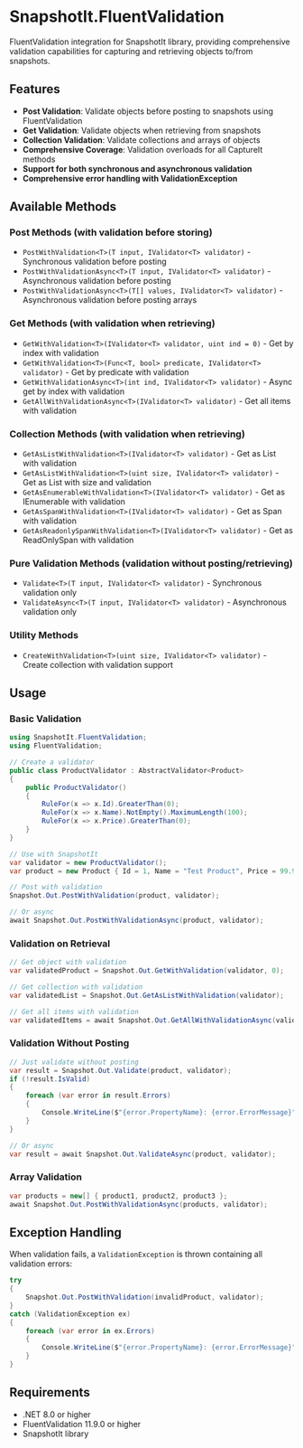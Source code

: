 # SnapshotIt.FluentValidation

FluentValidation integration for SnapshotIt library, providing comprehensive validation capabilities for capturing and retrieving objects to/from snapshots.

## Features

- **Post Validation**: Validate objects before posting to snapshots using FluentValidation
- **Get Validation**: Validate objects when retrieving from snapshots  
- **Collection Validation**: Validate collections and arrays of objects
- **Comprehensive Coverage**: Validation overloads for all CaptureIt methods
- **Support for both synchronous and asynchronous validation**
- **Comprehensive error handling with ValidationException**

## Available Methods

### Post Methods (with validation before storing)
- `PostWithValidation<T>(T input, IValidator<T> validator)` - Synchronous validation before posting
- `PostWithValidationAsync<T>(T input, IValidator<T> validator)` - Asynchronous validation before posting
- `PostWithValidationAsync<T>(T[] values, IValidator<T> validator)` - Asynchronous validation before posting arrays

### Get Methods (with validation when retrieving)
- `GetWithValidation<T>(IValidator<T> validator, uint ind = 0)` - Get by index with validation
- `GetWithValidation<T>(Func<T, bool> predicate, IValidator<T> validator)` - Get by predicate with validation
- `GetWithValidationAsync<T>(int ind, IValidator<T> validator)` - Async get by index with validation
- `GetAllWithValidationAsync<T>(IValidator<T> validator)` - Get all items with validation

### Collection Methods (with validation when retrieving)
- `GetAsListWithValidation<T>(IValidator<T> validator)` - Get as List with validation
- `GetAsListWithValidation<T>(uint size, IValidator<T> validator)` - Get as List with size and validation
- `GetAsEnumerableWithValidation<T>(IValidator<T> validator)` - Get as IEnumerable with validation
- `GetAsSpanWithValidation<T>(IValidator<T> validator)` - Get as Span with validation
- `GetAsReadonlySpanWithValidation<T>(IValidator<T> validator)` - Get as ReadOnlySpan with validation

### Pure Validation Methods (validation without posting/retrieving)
- `Validate<T>(T input, IValidator<T> validator)` - Synchronous validation only
- `ValidateAsync<T>(T input, IValidator<T> validator)` - Asynchronous validation only

### Utility Methods
- `CreateWithValidation<T>(uint size, IValidator<T> validator)` - Create collection with validation support

## Usage

### Basic Validation

```csharp
using SnapshotIt.FluentValidation;
using FluentValidation;

// Create a validator
public class ProductValidator : AbstractValidator<Product>
{
    public ProductValidator()
    {
        RuleFor(x => x.Id).GreaterThan(0);
        RuleFor(x => x.Name).NotEmpty().MaximumLength(100);
        RuleFor(x => x.Price).GreaterThan(0);
    }
}

// Use with SnapshotIt
var validator = new ProductValidator();
var product = new Product { Id = 1, Name = "Test Product", Price = 99.99m };

// Post with validation
Snapshot.Out.PostWithValidation(product, validator);

// Or async
await Snapshot.Out.PostWithValidationAsync(product, validator);
```

### Validation on Retrieval

```csharp
// Get object with validation
var validatedProduct = Snapshot.Out.GetWithValidation(validator, 0);

// Get collection with validation  
var validatedList = Snapshot.Out.GetAsListWithValidation(validator);

// Get all items with validation
var validatedItems = await Snapshot.Out.GetAllWithValidationAsync(validator);
```

### Validation Without Posting

```csharp
// Just validate without posting
var result = Snapshot.Out.Validate(product, validator);
if (!result.IsValid)
{
    foreach (var error in result.Errors)
    {
        Console.WriteLine($"{error.PropertyName}: {error.ErrorMessage}");
    }
}

// Or async
var result = await Snapshot.Out.ValidateAsync(product, validator);
```

### Array Validation

```csharp
var products = new[] { product1, product2, product3 };
await Snapshot.Out.PostWithValidationAsync(products, validator);
```

## Exception Handling

When validation fails, a `ValidationException` is thrown containing all validation errors:

```csharp
try
{
    Snapshot.Out.PostWithValidation(invalidProduct, validator);
}
catch (ValidationException ex)
{
    foreach (var error in ex.Errors)
    {
        Console.WriteLine($"{error.PropertyName}: {error.ErrorMessage}");
    }
}
```

## Requirements

- .NET 8.0 or higher
- FluentValidation 11.9.0 or higher
- SnapshotIt library